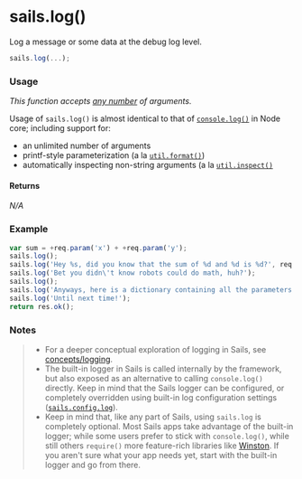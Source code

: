 # sails.log()

Log a message or some data at the debug log level.


```javascript
sails.log(...);
```


### Usage

_This function accepts [any number](https://en.wikipedia.org/wiki/Variadic_function) of arguments._

Usage of `sails.log()` is almost identical to that of [`console.log()`](https://nodejs.org/api/console.html#console_console_log_data) in Node core; including support for:
 - an unlimited number of arguments
 - printf-style parameterization (a la [`util.format()`](https://nodejs.org/api/util.html#util_util_format_format))
 - automatically inspecting non-string arguments (a la [`util.inspect()`](https://nodejs.org/api/util.html#util_util_inspect_object_options)


#### Returns

_N/A_



### Example

```javascript
var sum = +req.param('x') + +req.param('y');
sails.log();
sails.log('Hey %s, did you know that the sum of %d and %d is %d?', req.param('name'), +req.param('x'), +req.param('y'), sum);
sails.log('Bet you didn\'t know robots could do math, huh?');
sails.log();
sails.log('Anyways, here is a dictionary containing all the parameters I received in this request:', req.allParams());
sails.log('Until next time!');
return res.ok();
```

### Notes
> - For a deeper conceptual exploration of logging in Sails, see [concepts/logging](http://sailsjs.org/documentation/concepts/logging).
> - The built-in logger in Sails is called internally by the framework, but also exposed as an alternative to calling `console.log()` directly.  Keep in mind that the Sails logger can be configured, or completely overridden using built-in log configuration settings ([`sails.config.log`](http://sailsjs.org/documentation/reference/configuration/sails-config-log)).
> - Keep in mind that, like any part of Sails, using `sails.log` is completely optional.  Most Sails apps take advantage of the built-in logger; while some users prefer to stick with `console.log()`, while still others `require()` more feature-rich libraries like [Winston](https://www.npmjs.com/package/winston). If you aren't sure what your app needs yet, start with the built-in logger and go from there.

<docmeta name="displayName" value="sails.log()">
